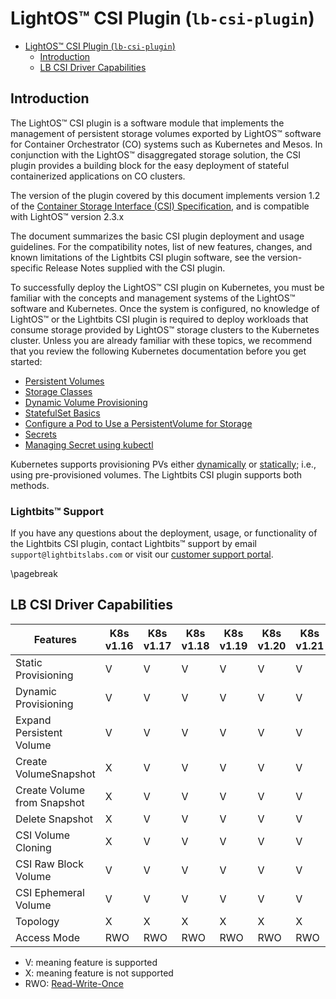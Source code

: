 <div style="page-break-after: always;"></div>

# LightOS™ CSI Plugin (`lb-csi-plugin`)

- [LightOS™ CSI Plugin (`lb-csi-plugin`)](#lightos-csi-plugin-lb-csi-plugin)
  - [Introduction](#introduction)
  - [LB CSI Driver Capabilities](#lb-csi-driver-capabilities)

<div style="page-break-after: always;"></div>

## Introduction

The LightOS™ CSI plugin is a software module that implements the management of persistent storage volumes exported by LightOS™ software for Container Orchestrator (CO) systems such as Kubernetes and Mesos. In conjunction with the LightOS™ disaggregated storage solution, the CSI plugin provides a building block for the easy deployment of stateful containerized applications on CO clusters.

The version of the plugin covered by this document implements version 1.2 of the [Container Storage Interface (CSI) Specification](https://github.com/container-storage-interface/spec/blob/v1.2.0/spec.md), and is compatible with LightOS™ version 2.3.x

The document summarizes the basic CSI plugin deployment and usage guidelines. For the compatibility notes, list of new features, changes, and known limitations of the Lightbits CSI plugin software, see the version-specific Release Notes supplied with the CSI plugin.

To successfully deploy the LightOS™ CSI plugin on Kubernetes, you must be familiar with the concepts and management systems of the LightOS™ software and Kubernetes. Once the system is configured, no knowledge of LightOS™ or the Lightbits CSI plugin is required to deploy workloads that consume storage provided by LightOS™ storage clusters to the Kubernetes cluster.
Unless you are already familiar with these topics, we recommend that you review the following Kubernetes documentation before you get started:

- [Persistent Volumes](https://kubernetes.io/docs/concepts/storage/persistent-volumes/)
- [Storage Classes](https://kubernetes.io/docs/concepts/storage/storage-classes)
- [Dynamic Volume Provisioning](https://kubernetes.io/docs/concepts/storage/dynamic-provisioning)
- [StatefulSet Basics](https://kubernetes.io/docs/tutorials/stateful-application/basic-stateful-set)
- [Configure a Pod to Use a PersistentVolume for Storage](https://kubernetes.io/docs/tasks/configure-pod-container/configure-persistent-volume-storage)
- [Secrets](https://kubernetes.io/docs/concepts/configuration/secret)
- [Managing Secret using kubectl](https://kubernetes.io/docs/tasks/configmap-secret/managing-secret-using-kubectl)

Kubernetes supports provisioning PVs either [dynamically]() or [statically](); i.e., using pre-provisioned volumes. The Lightbits CSI plugin supports both methods.

###	Lightbits™ Support

If you have any questions about the deployment, usage, or functionality of the Lightbits CSI plugin, contact Lightbits™ support by email `support@lightbitslabs.com` or visit our [customer support portal](https://lightbitslabs.atlassian.net/servicedesk/customer/portals).

<div style="page-break-after: always;"></div>
\pagebreak

## LB CSI Driver Capabilities

| Features                    | K8s v1.16 | K8s v1.17 | K8s v1.18 | K8s v1.19 | K8s v1.20 | K8s v1.21 |
|-----------------------------|-----------|-----------|-----------|-----------|-----------|-----------|
| Static Provisioning         | V         | V         | V         | V         | V         | V         |
| Dynamic Provisioning        | V         | V         | V         | V         | V         | V         |
| Expand Persistent Volume    | V         | V         | V         | V         | V         | V         |
| Create VolumeSnapshot       | X         | V         | V         | V         | V         | V         |
| Create Volume from Snapshot | X         | V         | V         | V         | V         | V         |
| Delete Snapshot             | X         | V         | V         | V         | V         | V         |
| CSI Volume Cloning          | X         | V         | V         | V         | V         | V         |
| CSI Raw Block Volume        | V         | V         | V         | V         | V         | V         |
| CSI Ephemeral Volume        | V         | V         | V         | V         | V         | V         |
| Topology                    | X         | X         | X         | X         | X         | X         |
| Access Mode                 | RWO       | RWO       | RWO       | RWO       | RWO       | RWO       |


- V: meaning feature is supported
- X: meaning feature is not supported
- RWO: [Read-Write-Once](https://kubernetes.io/docs/concepts/storage/persistent-volumes/#access-modes)